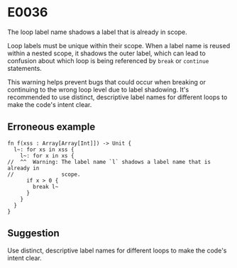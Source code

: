 # E0036

The loop label name shadows a label that is already in scope.

Loop labels must be unique within their scope. When a label name is reused
within a nested scope, it shadows the outer label, which can lead to confusion
about which loop is being referenced by `break` or `continue` statements.

This warning helps prevent bugs that could occur when breaking or continuing to
the wrong loop level due to label shadowing. It's recommended to use distinct,
descriptive label names for different loops to make the code's intent clear.

## Erroneous example

```moonbit
fn f(xss : Array[Array[Int]]) -> Unit {
  l~: for xs in xss {
    l~: for x in xs {
//  ^^  Warning: The label name `l` shadows a label name that is already in
//               scope.
      if x > 0 {
        break l~
      }
    }
  }
}
```

## Suggestion

Use distinct, descriptive label names for different loops to make the code's
intent clear.
